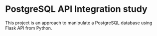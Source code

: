# PostgreSQL API Integration study
This project is an approach to manipulate a PostgreSQL database using Flask API from Python.
